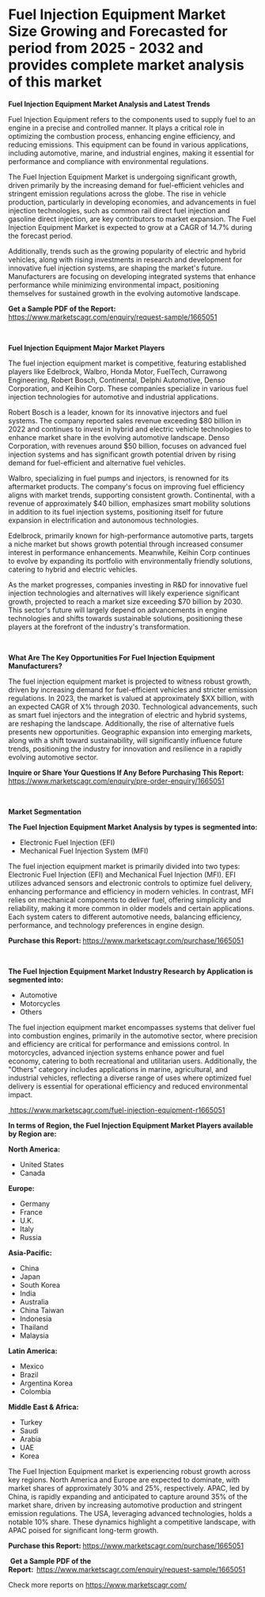 <p><h1>Fuel Injection Equipment Market Size Growing and Forecasted for period from 2025 - 2032 and provides complete market analysis of this market</h1></p><p><strong>Fuel Injection Equipment Market Analysis and Latest Trends</strong></p>
<p><p>Fuel Injection Equipment refers to the components used to supply fuel to an engine in a precise and controlled manner. It plays a critical role in optimizing the combustion process, enhancing engine efficiency, and reducing emissions. This equipment can be found in various applications, including automotive, marine, and industrial engines, making it essential for performance and compliance with environmental regulations.</p><p>The Fuel Injection Equipment Market is undergoing significant growth, driven primarily by the increasing demand for fuel-efficient vehicles and stringent emission regulations across the globe. The rise in vehicle production, particularly in developing economies, and advancements in fuel injection technologies, such as common rail direct fuel injection and gasoline direct injection, are key contributors to market expansion. The Fuel Injection Equipment Market is expected to grow at a CAGR of 14.7% during the forecast period. </p><p>Additionally, trends such as the growing popularity of electric and hybrid vehicles, along with rising investments in research and development for innovative fuel injection systems, are shaping the market's future. Manufacturers are focusing on developing integrated systems that enhance performance while minimizing environmental impact, positioning themselves for sustained growth in the evolving automotive landscape. </p></p>
<p><strong>Get a Sample PDF of the Report:&nbsp;</strong> <a href="https://www.marketscagr.com/enquiry/request-sample/1665051?utm_campaign=2097&utm_medium=2&utm_source=Github&utm_content=ia&utm_term=06032025&utm_id=fuel-injection-equipment">https://www.marketscagr.com/enquiry/request-sample/1665051</a></p>
<p>&nbsp;</p>
<p><strong>Fuel Injection Equipment Major Market Players</strong></p>
<p><p>The fuel injection equipment market is competitive, featuring established players like Edelbrock, Walbro, Honda Motor, FuelTech, Currawong Engineering, Robert Bosch, Continental, Delphi Automotive, Denso Corporation, and Keihin Corp. These companies specialize in various fuel injection technologies for automotive and industrial applications.</p><p>Robert Bosch is a leader, known for its innovative injectors and fuel systems. The company reported sales revenue exceeding $80 billion in 2022 and continues to invest in hybrid and electric vehicle technologies to enhance market share in the evolving automotive landscape. Denso Corporation, with revenues around $50 billion, focuses on advanced fuel injection systems and has significant growth potential driven by rising demand for fuel-efficient and alternative fuel vehicles.</p><p>Walbro, specializing in fuel pumps and injectors, is renowned for its aftermarket products. The company's focus on improving fuel efficiency aligns with market trends, supporting consistent growth. Continental, with a revenue of approximately $40 billion, emphasizes smart mobility solutions in addition to its fuel injection systems, positioning itself for future expansion in electrification and autonomous technologies.</p><p>Edelbrock, primarily known for high-performance automotive parts, targets a niche market but shows growth potential through increased consumer interest in performance enhancements. Meanwhile, Keihin Corp continues to evolve by expanding its portfolio with environmentally friendly solutions, catering to hybrid and electric vehicles.</p><p>As the market progresses, companies investing in R&D for innovative fuel injection technologies and alternatives will likely experience significant growth, projected to reach a market size exceeding $70 billion by 2030. This sector's future will largely depend on advancements in engine technologies and shifts towards sustainable solutions, positioning these players at the forefront of the industry's transformation.</p></p>
<p>&nbsp;</p>
<p><strong>What Are The Key Opportunities For Fuel Injection Equipment Manufacturers?</strong></p>
<p><p>The fuel injection equipment market is projected to witness robust growth, driven by increasing demand for fuel-efficient vehicles and stricter emission regulations. In 2023, the market is valued at approximately $XX billion, with an expected CAGR of X% through 2030. Technological advancements, such as smart fuel injectors and the integration of electric and hybrid systems, are reshaping the landscape. Additionally, the rise of alternative fuels presents new opportunities. Geographic expansion into emerging markets, along with a shift toward sustainability, will significantly influence future trends, positioning the industry for innovation and resilience in a rapidly evolving automotive sector.</p></p>
<p><strong>Inquire or Share Your Questions If Any Before Purchasing This Report:</strong> <a href="https://www.marketscagr.com/enquiry/pre-order-enquiry/1665051?utm_campaign=2097&utm_medium=2&utm_source=Github&utm_content=ia&utm_term=06032025&utm_id=fuel-injection-equipment">https://www.marketscagr.com/enquiry/pre-order-enquiry/1665051</a></p>
<p>&nbsp;</p>
<p><strong>Market Segmentation</strong></p>
<p><strong>The Fuel Injection Equipment Market Analysis by types is segmented into:</strong></p>
<p><ul><li>Electronic Fuel Injection (EFI)</li><li>Mechanical Fuel Injection System (MFI)</li></ul></p>
<p><p>The fuel injection equipment market is primarily divided into two types: Electronic Fuel Injection (EFI) and Mechanical Fuel Injection (MFI). EFI utilizes advanced sensors and electronic controls to optimize fuel delivery, enhancing performance and efficiency in modern vehicles. In contrast, MFI relies on mechanical components to deliver fuel, offering simplicity and reliability, making it more common in older models and certain applications. Each system caters to different automotive needs, balancing efficiency, performance, and technology preferences in engine design.</p></p>
<p><strong>Purchase this Report:&nbsp;</strong><a href="https://www.marketscagr.com/purchase/1665051?utm_campaign=2097&utm_medium=2&utm_source=Github&utm_content=ia&utm_term=06032025&utm_id=fuel-injection-equipment">https://www.marketscagr.com/purchase/1665051</a></p>
<p>&nbsp;</p>
<p><strong>The Fuel Injection Equipment Market Industry Research by Application is segmented into:</strong></p>
<p><ul><li>Automotive</li><li>Motorcycles</li><li>Others</li></ul></p>
<p><p>The fuel injection equipment market encompasses systems that deliver fuel into combustion engines, primarily in the automotive sector, where precision and efficiency are critical for performance and emissions control. In motorcycles, advanced injection systems enhance power and fuel economy, catering to both recreational and utilitarian users. Additionally, the "Others" category includes applications in marine, agricultural, and industrial vehicles, reflecting a diverse range of uses where optimized fuel delivery is essential for operational efficiency and reduced environmental impact.</p></p>
<p><a href="https://www.marketscagr.com/fuel-injection-equipment-r1665051?utm_campaign=2097&utm_medium=2&utm_source=Github&utm_content=ia&utm_term=06032025&utm_id=fuel-injection-equipment">&nbsp;https://www.marketscagr.com/fuel-injection-equipment-r1665051</a></p>
<p><strong>In terms of Region, the Fuel Injection Equipment Market Players available by Region are:</strong></p>
<p>
    <p> <strong> North America: </strong>
        <ul>
            <li>United States</li>
            <li>Canada</li>
        </ul>
        </p> 
    <p> <strong> Europe: </strong>
        <ul>
            <li>Germany</li>
            <li>France</li>
            <li>U.K.</li>
            <li>Italy</li>
            <li>Russia</li>
        </ul>
        </p> 
    <p> <strong> Asia-Pacific: </strong>
        <ul>
            <li>China</li>
            <li>Japan</li>
            <li>South Korea</li>
            <li>India</li>
            <li>Australia</li>
            <li>China Taiwan</li>
            <li>Indonesia</li>
            <li>Thailand</li>
            <li>Malaysia</li>
        </ul>
        </p> 
    <p> <strong> Latin America: </strong>
        <ul>
            <li>Mexico</li>
            <li>Brazil</li>
            <li>Argentina Korea</li>
            <li>Colombia</li>
        </ul>
        </p> 
    <p> <strong> Middle East & Africa: </strong>
        <ul>
            <li>Turkey</li>
            <li>Saudi</li>
            <li>Arabia</li>
            <li>UAE</li>
            <li>Korea</li>
        </ul>
    </p>
    </p>
<p><p>The Fuel Injection Equipment market is experiencing robust growth across key regions. North America and Europe are expected to dominate, with market shares of approximately 30% and 25%, respectively. APAC, led by China, is rapidly expanding and anticipated to capture around 35% of the market share, driven by increasing automotive production and stringent emission regulations. The USA, leveraging advanced technologies, holds a notable 10% share. These dynamics highlight a competitive landscape, with APAC poised for significant long-term growth.</p></p>
<p><strong>Purchase this Report: </strong><a href="https://www.marketscagr.com/purchase/1665051?utm_campaign=2097&utm_medium=2&utm_source=Github&utm_content=ia&utm_term=06032025&utm_id=fuel-injection-equipment">https://www.marketscagr.com/purchase/1665051</a></p>
<p>&nbsp;<strong>Get a Sample PDF of the Report:&nbsp;&nbsp;</strong><a href="https://www.marketscagr.com/enquiry/request-sample/1665051?utm_campaign=2097&utm_medium=2&utm_source=Github&utm_content=ia&utm_term=06032025&utm_id=fuel-injection-equipment">https://www.marketscagr.com/enquiry/request-sample/1665051</a></p>
<p><strong></strong></p>
<p>Check more reports on <a href="https://www.marketscagr.com/?utm_campaign=2097&utm_medium=2&utm_source=Github&utm_content=ia&utm_term=06032025&utm_id=fuel-injection-equipment">https://www.marketscagr.com/</a></p>